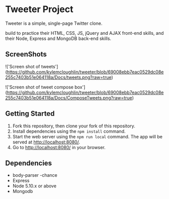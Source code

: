 # Tweeter Project

Tweeter is a simple, single-page Twitter clone.

build to practice their HTML, CSS, JS, jQuery and AJAX front-end skills, and their Node, Express and MongoDB back-end skills.

## ScreenShots
!['Screen shot of tweets']   (https://github.com/kylemcloughlin/tweeter/blob/69008ebb7eac0529dc08e255c7403b51e064118a/Docs/tweets.png?raw=true)

!['Screen shot of tweet compose box']
(https://github.com/kylemcloughlin/tweeter/blob/69008ebb7eac0529dc08e255c7403b51e064118a/Docs/ComposeTweets.png?raw=true)
## Getting Started

1. Fork this repository, then clone your fork of this repository.
2. Install dependencies using the `npm install` command.
3. Start the web server using the `npm run local` command. The app will be served at <http://localhost:8080/>.
4. Go to <http://localhost:8080/> in your browser.

## Dependencies
- body-parser
-chance
- Express
- Node 5.10.x or above
- Mongodb

